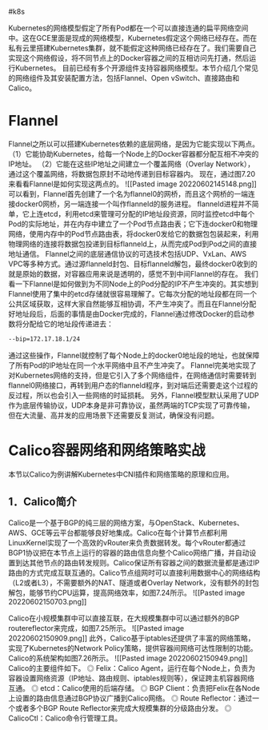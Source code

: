 #k8s 

Kubernetes的网络模型假定了所有Pod都在一个可以直接连通的扁平网络空间中。这在GCE里面是现成的网络模型，Kubernetes假定这个网络已经存在。而在私有云里搭建Kubernetes集群，就不能假定这种网络已经存在了。我们需要自己实现这个网络假设，将不同节点上的Docker容器之间的互相访问先打通，然后运行Kubernetes。
目前已经有多个开源组件支持容器网络模型。本节介绍几个常见的网络组件及其安装配置方法，包括Flannel、Open vSwitch、直接路由和Calico。

# Flannel
Flannel之所以可以搭建Kubernetes依赖的底层网络，是因为它能实现以下两点。
（1）它能协助Kubernetes，给每一个Node上的Docker容器都分配互相不冲突的IP地址。
（2）它能在这些IP地址之间建立一个覆盖网络（Overlay Network），通过这个覆盖网络，将数据包原封不动地传递到目标容器内。
现在，通过图7.20来看看Flannel是如何实现这两点的。
![[Pasted image 20220602145148.png]]
可以看到，Flannel首先创建了一个名为flannel0的网桥，而且这个网桥的一端连接docker0网桥，另一端连接一个叫作flanneld的服务进程。
flanneld进程并不简单，它上连etcd，利用etcd来管理可分配的IP地址段资源，同时监控etcd中每个Pod的实际地址，并在内存中建立了一个Pod节点路由表；它下连docker0和物理网络，使用内存中的Pod节点路由表，将docker0发给它的数据包包装起来，利用物理网络的连接将数据包投递到目标flanneld上，从而完成Pod到Pod之间的直接地址通信。
Flannel之间的底层通信协议的可选技术包括UDP、VxLan、AWS VPC等多种方式。通过源flanneld封包、目标flanneld解包，最终docker0收到的就是原始的数据，对容器应用来说是透明的，感觉不到中间Flannel的存在。
我们看一下Flannel是如何做到为不同Node上的Pod分配的IP不产生冲突的。其实想到Flannel使用了集中的etcd存储就很容易理解了。它每次分配的地址段都在同一个公共区域获取，这样大家自然能够互相协调，不产生冲突了。而且在Flannel分配好地址段后，后面的事情是由Docker完成的，Flannel通过修改Docker的启动参数将分配给它的地址段传递进去：
```bash
--bip=172.17.18.1/24
```
通过这些操作，Flannel就控制了每个Node上的docker0地址段的地址，也就保障了所有Pod的IP地址在同一个水平网络中且不产生冲突了。
Flannel完美地实现了对Kubernetes网络的支持，但是它引入了多个网络组件，在网络通信时需要转到flannel0网络接口，再转到用户态的flanneld程序，到对端后还需要走这个过程的反过程，所以也会引入一些网络的时延损耗。
另外，Flannel模型默认采用了UDP作为底层传输协议，UDP本身是非可靠协议，虽然两端的TCP实现了可靠传输，但在大流量、高并发的应用场景下还需要反复测试，确保没有问题。

# Calico容器网络和网络策略实战
本节以Calico为例讲解Kubernetes中CNI插件和网络策略的原理和应用。
## 1．Calico简介
Calico是一个基于BGP的纯三层的网络方案，与OpenStack、Kubernetes、AWS、GCE等云平台都能够良好地集成。Calico在每个计算节点都利用LinuxKernel实现了一个高效的vRouter来负责数据转发。每个vRouter都通过BGP1协议把在本节点上运行的容器的路由信息向整个Calico网络广播，并自动设置到达其他节点的路由转发规则。Calico保证所有容器之间的数据流量都是通过IP路由的方式完成互联互通的。Calico节点组网时可以直接利用数据中心的网络结构（L2或者L3），不需要额外的NAT、隧道或者Overlay Network，没有额外的封包解包，能够节约CPU运算，提高网络效率，如图7.24所示。
![[Pasted image 20220602150703.png]]

Calico在小规模集群中可以直接互联，在大规模集群中可以通过额外的BGP routereflector来完成，如图7.25所示。
![[Pasted image 20220602150909.png]]
此外，Calico基于iptables还提供了丰富的网络策略，实现了Kubernetes的Network Policy策略，提供容器间网络可达性限制的功能。
Calico的系统架构如图7.26所示。
![[Pasted image 20220602150949.png]]
Calico的主要组件如下。
◎ Felix：Calico Agent，运行在每个Node上，负责为容器设置网络资源（IP地址、路由规则、iptables规则等），保证跨主机容器网络互通。
◎ etcd：Calico使用的后端存储。
◎ BGP Client：负责把Felix在各Node上设置的路由信息通过BGP协议广播到Calico网络。
◎ Route Reflector：通过一个或者多个BGP Route Reflector来完成大规模集群的分级路由分发。
◎ CalicoCtl：Calico命令行管理工具。

